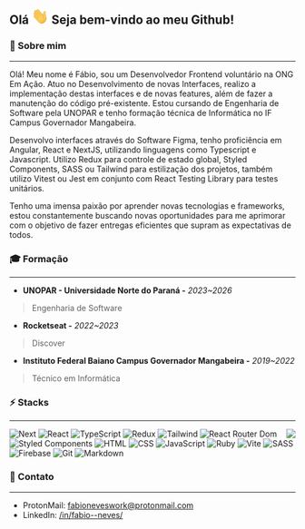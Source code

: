 ## Olá <img src="./assets/hi.gif" width="30"/> Seja bem-vindo ao meu Github!

### 🧑 Sobre mim

---

Olá! Meu nome é Fábio, sou um Desenvolvedor Frontend voluntário na ONG Em Ação. Atuo no Desenvolvimento de novas Interfaces, realizo a implementação destas interfaces e de novas features, além de fazer a manutenção do código pré-existente. Estou cursando de Engenharia de Software pela UNOPAR e tenho formação técnica de Informática no IF Campus Governador Mangabeira. 

Desenvolvo interfaces através do Software Figma, tenho proficiência em Angular, React e NextJS, utilizando linguagens como Typescript e Javascript. Utilizo Redux para controle de estado global, Styled Components, SASS ou Tailwind para estilização dos projetos, também utilizo Vitest ou Jest em conjunto com React Testing Library para testes unitários.

Tenho uma imensa paixão por aprender novas tecnologias e frameworks, estou constantemente buscando novas oportunidades para me aprimorar com o objetivo de fazer entregas eficientes que supram as expectativas de todos.

### 🎓 Formação

---

- **UNOPAR - Universidade Norte do Paraná -** _2023~2026_

> Engenharia de Software

- **Rocketseat -** _2022~2023_

> Discover

- **Instituto Federal Baiano Campus Governador Mangabeira -** _2019~2022_

> Técnico em Informática

### ⚡ Stacks

---

<img align='right' src="https://github-readme-stats.vercel.app/api/top-langs?username=patolinow&title_color=f0ac1d&bg_color=2a2a2a&border_color=474747&text_color=e5b245&layout=compact&show_icons=true&locale=pt-BR&langs_count=10&hide=Ejs,Nix,CMake,C%2B%2B">

![Next](https://img.shields.io/badge/next.js-000000?style=for-the-badge&logo=nextdotjs&logoColor=white)
![React](https://img.shields.io/badge/React-20232A?style=for-the-badge&logo=react&logoColor=61DAFB)
![TypeScript](https://img.shields.io/badge/TypeScript-007ACC?style=for-the-badge&logo=typescript&logoColor=white)
![Redux](https://img.shields.io/badge/Redux-593D88?style=for-the-badge&logo=redux&logoColor=white)
![Tailwind](https://img.shields.io/badge/Tailwind_CSS-38B2AC?style=for-the-badge&logo=tailwind-css&logoColor=white)
![React Router Dom](https://img.shields.io/badge/React_Router-CA4245?style=for-the-badge&logo=react-router&logoColor=white)
![Styled Components](https://img.shields.io/badge/styled--components-DB7093?style=for-the-badge&logo=styled-components&logoColor=white)
![HTML](https://img.shields.io/badge/HTML5-E34F26?style=for-the-badge&logo=html5&logoColor=white)
![CSS](https://img.shields.io/badge/CSS3-1572B6?style=for-the-badge&logo=css3&logoColor=white)
![JavaScript](https://img.shields.io/badge/JavaScript-323330?style=for-the-badge&logo=javascript&logoColor=F7DF1E)
![Ruby](https://img.shields.io/badge/Ruby-CC342D?style=for-the-badge&logo=ruby&logoColor=white)
![Vite](https://img.shields.io/badge/Vite-B73BFE?style=for-the-badge&logo=vite&logoColor=FFD62E)
![SASS](https://img.shields.io/badge/Sass-CC6699?style=for-the-badge&logo=sass&logoColor=white)
![Firebase](https://img.shields.io/badge/firebase-ffca28?style=for-the-badge&logo=firebase&logoColor=black)
![Git](https://img.shields.io/badge/GIT-E44C30?style=for-the-badge&logo=git&logoColor=white)
![Markdown](https://img.shields.io/badge/Markdown-000000?style=for-the-badge&logo=markdown&logoColor=white)

### 📝 Contato

---

- ProtonMail: fabioneveswork@protonmail.com
- LinkedIn: [/in/fabio--neves/](https://www.linkedin.com/in/fabio--neves/)
